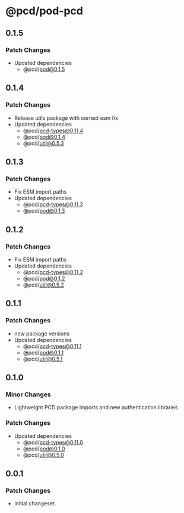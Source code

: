 # @pcd/pod-pcd

## 0.1.5

### Patch Changes

- Updated dependencies
  - @pcd/pod@0.1.5

## 0.1.4

### Patch Changes

- Release utils package with correct esm fix
- Updated dependencies
  - @pcd/pcd-types@0.11.4
  - @pcd/pod@0.1.4
  - @pcd/util@0.5.3

## 0.1.3

### Patch Changes

- Fix ESM import paths
- Updated dependencies
  - @pcd/pcd-types@0.11.3
  - @pcd/pod@0.1.3

## 0.1.2

### Patch Changes

- Fix ESM import paths
- Updated dependencies
  - @pcd/pcd-types@0.11.2
  - @pcd/pod@0.1.2
  - @pcd/util@0.5.2

## 0.1.1

### Patch Changes

- new package versions
- Updated dependencies
  - @pcd/pcd-types@0.11.1
  - @pcd/pod@0.1.1
  - @pcd/util@0.5.1

## 0.1.0

### Minor Changes

- Lightweight PCD package imports and new authentication libraries

### Patch Changes

- Updated dependencies
  - @pcd/pcd-types@0.11.0
  - @pcd/pod@0.1.0
  - @pcd/util@0.5.0

## 0.0.1

### Patch Changes

- Initial changeset.
